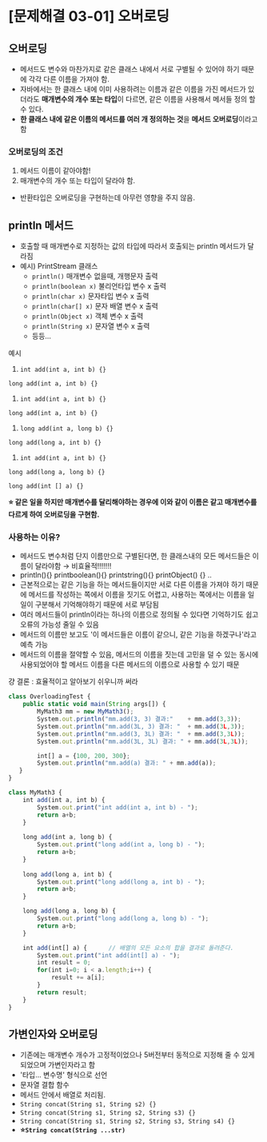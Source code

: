 # [문제해결 03-01] 오버로딩

## 오버로딩

- 메서드도 변수와 마찬가지로 같은 클래스 내에서 서로 구별될 수 있어야 하기 때문에 각각 다른 이름을 가져야 함.
- 자바에서는 한 클래스 내에 이미 사용하려는 이름과 같은 이름을 가진 메서드가 있더라도 **매개변수의 개수 또는 타입**이 다르면, 같은 이름을 사용해서 메서들 정의 할 수 있다.
- **한 클래스 내에 같은 이름의 메서드를 여러 개 정의하는 것**을 **메서드 오버로딩**이라고 함

### 오버로딩의 조건

1. 메서드 이름이 같아야함!
2. 매개변수의 개수 또는 타입이 달라야 함.
- 반환타입은 오버로딩을 구현하는데 아무런 영향을 주지 않음.

## **println 메서드**

- 호출할 때 매개변수로 지정하는 값의 타입에 따라서 호출되는 println 메서드가 달라짐
- 예시) PrintStream 클래스
    - `println()`  매개변수 없을때, 개행문자 출력
    - `println(boolean x)` 불리언타입 변수 x 출력
    - `println(char x)` 문자타입 변수 x 출력
    - `println(char[] x)` 문자 배열 변수 x 출력
    - `println(Object x)` 객체 변수 x 출력
    - `println(String x)` 문자열 변수 x 출력
    - 등등…

예시

1. `int add(int a, int b) {}`

`long add(int a, int b) {}`

1.  `int add(int a, int b) {}`

`long add(int a, int b) {}`

1. `long add(int a, long b) {}`

`long add(long a, int b) {}`

1. `int add(int a, int b) {}`

`long add(long a, long b) {}`

`long add(int [] a) {}`

**⭐️ 같은 일을 하지만 매개변수를 달리해야하는 경우에 이와 같이 이름은 같고 매개변수를 다르게 하여 오버로딩을 구현함.**

### **사용하는 이유?**

- 메서드도 변수처럼 단지 이름만으로 구별된다면, 한 클래스내의 모든 메서드들은 이름이 달라야함 → 비효율적!!!!!!!
- println(){} printboolean(){} printstring(){} printObject() {} ..
- 근본적으로는 같은 기능을 하는 메서드들이지만 서로 다른 이름을 가져야 하기 때문에 메서드를 작성하는 쪽에서 이름을 짓기도 어렵고, 사용하는 쪽에서는 이름을 일일이 구분해서 기억해야하기 때문에 서로 부담됨
- 여러 메서드들이 println이라는 하나의 이름으로 정의될 수 있다면 기억하기도 쉽고 오류의 가능성 줄일 수 있음
- 메서드의 이름만 보고도 '이 메서드들은 이름이 같으니, 같은 기능을 하겠구나'라고 예측 가능
- 메서드의 이름을 절약할 수 있음, 메서드의 이름을 짓는데 고민을 덜 수 있는 동시에 사용되었어야 할 메서드 이름을 다른 메서드의 이름으로 사용할 수 있기 때문

걍 결론 : 효율적이고 알아보기 쉬우니까 써라

```jsx
class OverloadingTest {
	public static void main(String args[]) {
		MyMath3 mm = new MyMath3();
		System.out.println("mm.add(3, 3) 결과:"    + mm.add(3,3));
		System.out.println("mm.add(3L, 3) 결과: "  + mm.add(3L,3));
		System.out.println("mm.add(3, 3L) 결과: "  + mm.add(3,3L));
		System.out.println("mm.add(3L, 3L) 결과: " + mm.add(3L,3L));

		int[] a = {100, 200, 300};
		System.out.println("mm.add(a) 결과: " + mm.add(a));
   }
}

class MyMath3 {
	int add(int a, int b) {
		System.out.print("int add(int a, int b) - ");
		return a+b;
	}
	
	long add(int a, long b) {
		System.out.print("long add(int a, long b) - ");
		return a+b;
	}
	
	long add(long a, int b) {
		System.out.print("long add(long a, int b) - ");
		return a+b;
	}

	long add(long a, long b) {
		System.out.print("long add(long a, long b) - ");
		return a+b;
	}

	int add(int[] a) {		// 배열의 모든 요소의 합을 결과로 돌려준다.
		System.out.print("int add(int[] a) - ");
		int result = 0;
		for(int i=0; i < a.length;i++) {
			result += a[i];
		}	
		return result;
	}
}
```

## **가변인자와 오버로딩**

- 기존에는 매개변수 개수가 고정적이었으나 5버전부터 동적으로 지정해 줄 수 있게 되었으며 가변인자라고 함
- '타입... 변수명' 형식으로 선언
- 문자열 결합 함수
- 메서드 안에서 배열로 처리됨.
- `String concat(String s1, String s2) {}`
- `String concat(String s1, String s2, String s3) {}`
- `String concat(String s1, String s2, String s3, String s4) {}`
- **⭐️`String concat(String ...str)`**